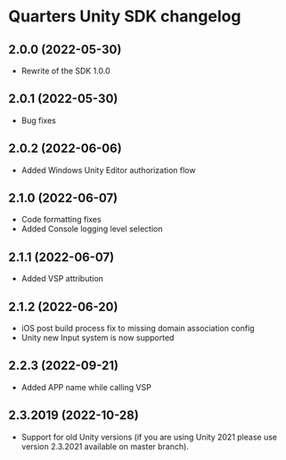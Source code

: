 # Quarters Unity SDK changelog

## 2.0.0 (2022-05-30)

- Rewrite of the SDK 1.0.0


## 2.0.1 (2022-05-30)

- Bug fixes

## 2.0.2 (2022-06-06)

- Added Windows Unity Editor authorization flow

## 2.1.0 (2022-06-07)

- Code formatting fixes
- Added Console logging level selection

## 2.1.1 (2022-06-07)

- Added VSP attribution

## 2.1.2 (2022-06-20)

- iOS post build process fix to missing domain association config
- Unity new Input system is now supported

## 2.2.3 (2022-09-21)
- Added APP name while calling VSP 

## 2.3.2019 (2022-10-28)
- Support for old Unity versions (if you are using Unity 2021 please use version 2.3.2021 available on master branch).